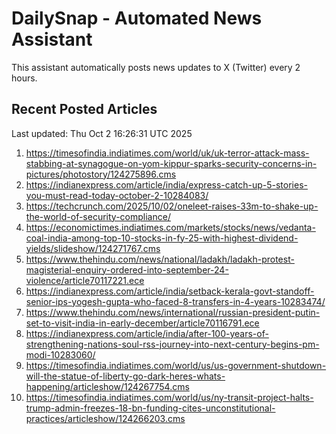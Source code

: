 # DailySnap - Automated News Assistant

This assistant automatically posts news updates to X (Twitter) every 2 hours.

## Recent Posted Articles

Last updated: Thu Oct  2 16:26:31 UTC 2025

1. https://timesofindia.indiatimes.com/world/uk/uk-terror-attack-mass-stabbing-at-synagogue-on-yom-kippur-sparks-security-concerns-in-pictures/photostory/124275896.cms
2. https://indianexpress.com/article/india/express-catch-up-5-stories-you-must-read-today-october-2-10284083/
3. https://techcrunch.com/2025/10/02/oneleet-raises-33m-to-shake-up-the-world-of-security-compliance/
4. https://economictimes.indiatimes.com/markets/stocks/news/vedanta-coal-india-among-top-10-stocks-in-fy-25-with-highest-dividend-yields/slideshow/124271767.cms
5. https://www.thehindu.com/news/national/ladakh/ladakh-protest-magisterial-enquiry-ordered-into-september-24-violence/article70117221.ece
6. https://indianexpress.com/article/india/setback-kerala-govt-standoff-senior-ips-yogesh-gupta-who-faced-8-transfers-in-4-years-10283474/
7. https://www.thehindu.com/news/international/russian-president-putin-set-to-visit-india-in-early-december/article70116791.ece
8. https://indianexpress.com/article/india/after-100-years-of-strengthening-nations-soul-rss-journey-into-next-century-begins-pm-modi-10283060/
9. https://timesofindia.indiatimes.com/world/us/us-government-shutdown-will-the-statue-of-liberty-go-dark-heres-whats-happening/articleshow/124267754.cms
10. https://timesofindia.indiatimes.com/world/us/ny-transit-project-halts-trump-admin-freezes-18-bn-funding-cites-unconstitutional-practices/articleshow/124266203.cms
